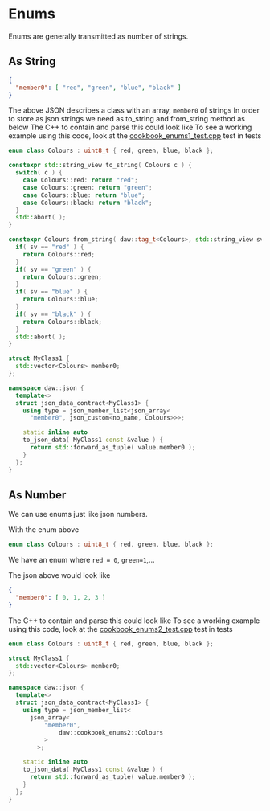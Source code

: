 # Enums

Enums are generally transmitted as number of strings.

## As String 
```json
{
  "member0": [ "red", "green", "blue", "black" ]
}
```
The above JSON describes a class with an array, ```member0``` of strings
In order to store as json strings we need as to_string and from_string method as below
The C++ to contain and parse this could look like
To see a working example using this code, look at the [cookbook_enums1_test.cpp](../tests/cookbook_enums1_test.cpp) test in tests
```cpp
enum class Colours : uint8_t { red, green, blue, black };

constexpr std::string_view to_string( Colours c ) {
  switch( c ) {
    case Colours::red: return "red";
    case Colours::green: return "green";
    case Colours::blue: return "blue";
    case Colours::black: return "black";
  }
  std::abort( );
}

constexpr Colours from_string( daw::tag_t<Colours>, std::string_view sv ) {
  if( sv == "red" ) {
    return Colours::red;
  }
  if( sv == "green" ) {
    return Colours::green;
  }
  if( sv == "blue" ) {
    return Colours::blue;
  }
  if( sv == "black" ) {
    return Colours::black;
  }
  std::abort( );
}

struct MyClass1 {
  std::vector<Colours> member0;
};

namespace daw::json {
  template<>
  struct json_data_contract<MyClass1> {
    using type = json_member_list<json_array<
      "member0", json_custom<no_name, Colours>>>;

    static inline auto
    to_json_data( MyClass1 const &value ) {
      return std::forward_as_tuple( value.member0 );
    }
  };
}
```

## As Number

We can use enums just like json numbers.

With the enum above 
```cpp
enum class Colours : uint8_t { red, green, blue, black };
```
We have an enum where `red = 0`, `green=1`,...

The json above would look like 
```json
{
  "member0": [ 0, 1, 2, 3 ]
}
```
The C++ to contain and parse this could look like
To see a working example using this code, look at the [cookbook_enums2_test.cpp](../tests/cookbook_enums2_test.cpp) test in tests
```cpp
enum class Colours : uint8_t { red, green, blue, black };

struct MyClass1 {
  std::vector<Colours> member0;
};

namespace daw::json {
  template<>
  struct json_data_contract<MyClass1> {
    using type = json_member_list<
      json_array<
          "member0", 
              daw::cookbook_enums2::Colours
          >
        >;

    static inline auto
    to_json_data( MyClass1 const &value ) {
      return std::forward_as_tuple( value.member0 );
    }
  };
}
```

